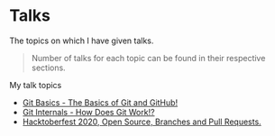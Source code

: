 # Talks

The topics on which I have given talks.

> Number of talks for each topic can be found in their respective sections.

My talk topics

- [Git Basics - The Basics of Git and GitHub!](git_basics)
- [Git Internals - How Does Git Work!?](git_internals)
- [Hacktoberfest 2020, Open Source, Branches and Pull Requests.](otc_open_source_hacktoberfest_2020)
